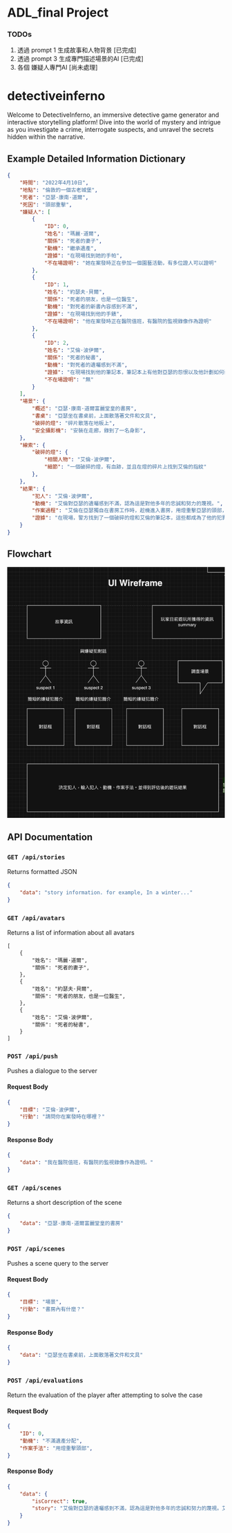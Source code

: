 # ADL_final Project
### TODOs
1. 透過 prompt 1 生成故事和人物背景 [已完成]
2. 透過 prompt 3 生成專門描述場景的AI [已完成]
3. 各個 嫌疑人專門AI [尚未處理]

# detectiveinferno
Welcome to DetectiveInferno, an immersive detective game generator and interactive storytelling platform! Dive into the world of mystery and intrigue as you investigate a crime, interrogate suspects, and unravel the secrets hidden within the narrative.

## Example Detailed Information Dictionary
```json
{
    "時間": "2022年4月10日",
    "地點": "倫敦的一個古老城堡",
    "死者": "亞瑟·康南·道爾",
    "死因": "頭部重擊",
    "嫌疑人": [
        {
            "ID": 0,
            "姓名": "瑪麗·道爾",
            "關係": "死者的妻子",
            "動機": "繼承遺產",
            "證據": "在現場找到她的手帕",
            "不在場證明": "她在案發時正在參加一個園藝活動，有多位證人可以證明"
        },
        {
            "ID": 1,
            "姓名": "約瑟夫·貝爾",
            "關係": "死者的朋友，也是一位醫生",
            "動機": "對死者的新書內容感到不滿",
            "證據": "在現場找到他的手錶",
            "不在場證明": "他在案發時正在醫院值班，有醫院的監視錄像作為證明"
        },
        {
            "ID": 2,
            "姓名": "艾倫·波伊爾",
            "關係": "死者的秘書",
            "動機": "對死者的遺囑感到不滿",
            "證據": "在現場找到他的筆記本，筆記本上有他對亞瑟的怨恨以及他計劃如何殺死亞瑟的詳細描述",
            "不在場證明": "無"
        }
    ],
    "場景": {
        "概述": "亞瑟·康南·道爾富麗堂皇的書房",
        "書桌": "亞瑟坐在書桌前，上面散落著文件和文具",
        "破碎的燈": "碎片散落在地板上",
        "安全攝影機": "安裝在走廊，錄到了一名身影",
    },
    "線索": {
        "破碎的燈": {
            "相關人物": "艾倫·波伊爾",
            "細節": "一個破碎的燈，有血跡，並且在燈的碎片上找到艾倫的指紋"
        },
    },
    "結果": {
        "犯人": "艾倫·波伊爾",
        "動機": "艾倫對亞瑟的遺囑感到不滿，認為這是對他多年的忠誠和努力的蔑視。",
        "作案過程": "艾倫在亞瑟獨自在書房工作時，趁機進入書房，用燈重擊亞瑟的頭部，導致亞瑟當場死亡。",
        "證據": "在現場，警方找到了一個破碎的燈和艾倫的筆記本，這些都成為了他的犯罪證據。在燈的碎片上找到艾倫的指紋，並且在他的筆記本上找到他對亞瑟的怨恨以及他計劃如何殺死亞瑟的詳細描述。"
    }
}

```
## Flowchart
![flowchart](image.png)

## API Documentation
### `GET /api/stories`
Returns formatted JSON
```json
{
    "data": "story information. for example, In a winter..."
}
```

### `GET /api/avatars`
Returns a list of information about all avatars
```
[
    {
        "姓名": "瑪麗·道爾",
        "關係": "死者的妻子",
    },
    {
        "姓名": "約瑟夫·貝爾",
        "關係": "死者的朋友，也是一位醫生",
    },
    {
        "姓名": "艾倫·波伊爾",
        "關係": "死者的秘書",
    }
]
```

### `POST /api/push`
Pushes a dialogue to the server
#### Request Body
```json
{
    "目標": "艾倫·波伊爾",
    "行動": "請問你在案發時在哪裡？"
}
```
#### Response Body
```json
{
    "data": "我在醫院值班，有醫院的監視錄像作為證明。"
}
```

### `GET /api/scenes`
Returns a short description of the scene
```json
{
    "data": "亞瑟·康南·道爾富麗堂皇的書房"
}
```
### `POST /api/scenes`
Pushes a scene query to the server
#### Request Body
```json
{
    "目標": "場景",
    "行動": "書房內有什麼？"
}
```
#### Response Body
```json
{
    "data": "亞瑟坐在書桌前，上面散落著文件和文具"
}
```

### `POST /api/evaluations`
Return the evaluation of the player after attempting to solve the case
#### Request Body
```json
{
    "ID": 0,
    "動機": "不滿遺產分配",
    "作案手法": "用燈重擊頭部",
}
```
#### Response Body
```json
{
    "data": {
        "isCorrect": true,
        "story": "艾倫對亞瑟的遺囑感到不滿，認為這是對他多年的忠誠和努力的蔑視。艾倫在亞瑟獨自在書房工作時，趁機進入書房，用燈重擊亞瑟的頭部，導致亞瑟當場死亡。在現場，警方找到了一個破碎的燈和艾倫的筆記本，這些都成為了他的犯罪證據。在燈的碎片上找到艾倫的指紋，並且在他的筆記本上找到他對亞瑟的怨恨以及他計劃如何殺死亞瑟的詳細描述。"
    }
}
```
